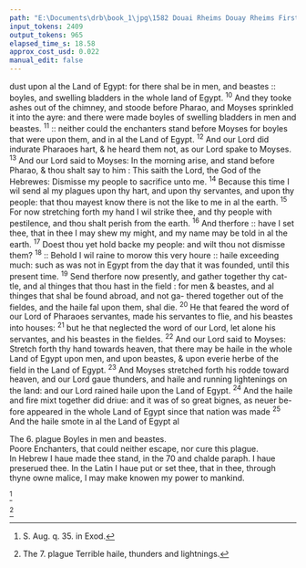 ```yaml
---
path: "E:\Documents\drb\book_1\jpg\1582 Douai Rheims Douay Rheims First Edition  1 of 3 1609 Old Testament.pdf-200.jpg"
input_tokens: 2409
output_tokens: 965
elapsed_time_s: 18.58
approx_cost_usd: 0.022
manual_edit: false
---
```

dust upon al the Land of Egypt: for there shal be in men,
and beastes :: boyles, and swelling bladders in the whole land
of Egypt. <sup>10</sup> And they tooke ashes out of the chimney, and
stoode before Pharao, and Moyses sprinkled it into the ayre:
and there were made boyles of swelling bladders in men and
beastes. <sup>11</sup> :: neither could the enchanters stand before
Moyses for boyles that were upon them, and in al the Land
of Egypt. <sup>12</sup> And our Lord did indurate Pharaoes hart, &
he heard them not, as our Lord spake to Moyses. <sup>13</sup> And our
Lord said to Moyses: In the morning arise, and stand before
Pharao, & thou shalt say to him : This saith the Lord, the
God of the Hebrewes: Dismisse my people to sacrifice unto
me. <sup>14</sup> Because this time I wil send al my plagues upon thy
hart, and upon thy servantes, and upon thy people: that
thou mayest know there is not the like to me in al the earth.
<sup>15</sup> For now stretching forth my hand I wil strike thee, and
thy people with pestilence, and thou shalt perish from the
earth. <sup>16</sup> And therfore :: have I set thee, that in thee I may
shew my might, and my name may be told in al the earth.
<sup>17</sup> Doest thou yet hold backe my people: and wilt thou not
dismisse them? <sup>18</sup> :: Behold I wil raine to morow this very
houre :: haile exceeding much: such as was not in Egypt
from the day that it was founded, until this present time.
<sup>19</sup> Send therfore now presently, and gather together thy cat-
tle, and al thinges that thou hast in the field : for men &
beastes, and al thinges that shal be found abroad, and not ga-
thered together out of the fieldes, and the haile fal upon
them, shal die. <sup>20</sup> He that feared the word of our Lord of
Pharaoes servantes, made his servantes to flie, and his beastes
into houses: <sup>21</sup> but he that neglected the word of our Lord,
let alone his servantes, and his beastes in the fieldes. <sup>22</sup> And
our Lord said to Moyses: Stretch forth thy hand towards
heaven, that there may be haile in the whole Land of Egypt
upon men, and upon beastes, & upon everie herbe of the
field in the Land of Egypt. <sup>23</sup> And Moyses stretched forth his
rodde toward heaven, and our Lord gaue thunders, and haile
and running lightenings on the land: and our Lord rained
haile upon the Land of Egypt. <sup>24</sup> And the haile and fire mixt
together did driue: and it was of so great bignes, as neuer be-
fore appeared in the whole Land of Egypt since that nation
was made <sup>25</sup> And the haile smote in al the Land of Egypt al

<aside>The 6. plague Boyles in men and beastes.</aside>

<aside>Poore Enchanters, that could neither escape, nor cure this plague.</aside>

<aside>In Hebrew I haue made thee stand, in the 70 and chalde paraph. I haue preserued thee. In the Latin I haue put or set thee, that in thee, through thyne owne malice, I may make knowen my power to mankind.</aside>

[^1]

[^2]

[^1]: S. Aug. q. 35. in Exod.
[^2]: The 7. plague Terrible haile, thunders and lightnings.